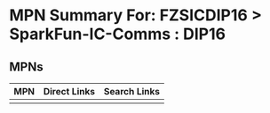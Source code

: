 



# MPN Summary For: FZSICDIP16 > SparkFun-IC-Comms : DIP16

## MPNs
  

|MPN|Direct Links|Search Links|
| :--- | :--- | :--- |
||||
